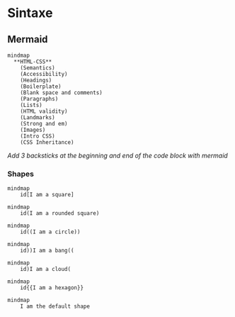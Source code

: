 # Sintaxe

## Mermaid


```
mindmap
  **HTML-CSS**
    (Semantics)
    (Accessibility)
    (Headings)
    (Boilerplate)
    (Blank space and comments)
    (Paragraphs)
    (Lists)
    (HTML validity)
    (Landmarks)
    (Strong and em)
    (Images)
    (Intro CSS)
    (CSS Inheritance)
```
_Add 3 backsticks at the beginning and end of the code block with mermaid_

### Shapes


```
mindmap
    id[I am a square]

mindmap
    id(I am a rounded square)

mindmap
    id((I am a circle))

mindmap
    id))I am a bang((

mindmap
    id)I am a cloud(

mindmap
    id{{I am a hexagon}}

mindmap
    I am the default shape

```


